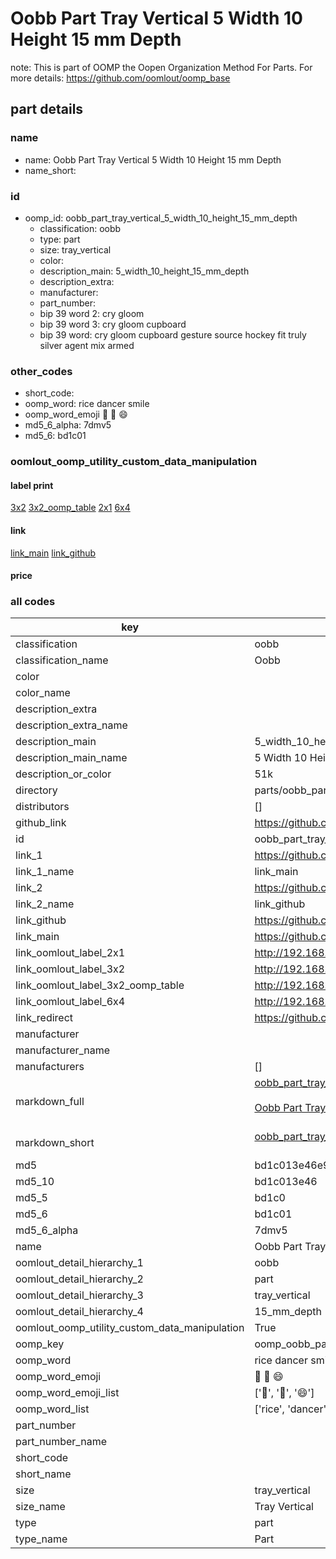 # Oobb Part Tray Vertical 5 Width 10 Height 15 mm Depth  

note: This is part of OOMP the Oopen Organization Method For Parts. For more details: https://github.com/oomlout/oomp_base

##  part details
  







### name
* name: Oobb Part Tray Vertical 5 Width 10 Height 15 mm Depth
* name_short: 
### id
* oomp_id: oobb_part_tray_vertical_5_width_10_height_15_mm_depth
  * classification: oobb
  * type: part
  * size: tray_vertical
  * color: 
  * description_main: 5_width_10_height_15_mm_depth
  * description_extra: 
  * manufacturer: 
  * part_number: 
  * bip 39 word 2: cry gloom
  * bip 39 word 3: cry gloom cupboard
  * bip 39 word: cry gloom cupboard gesture source hockey fit truly silver agent mix armed

### other_codes
* short_code: 
* oomp_word: rice dancer smile
* oomp_word_emoji :rice: :dancer: :smile:
* md5_6_alpha: 7dmv5
* md5_6: bd1c01






### oomlout_oomp_utility_custom_data_manipulation
#### label print
[3x2](http://192.168.1.245:1112/?label=oomp%207dmv5)
[3x2_oomp_table](http://192.168.1.108:1112/?label=oomp%207dmv5)
[2x1](http://192.168.1.242:1112/?label=oomp%207dmv5)
[6x4](http://192.168.1.55:1112/?label=oomp%207dmv5)    

#### link

[link_main](https://github.com/oomlout/oomlout_oomp_version_1_messy/tree/main/parts/oobb_part_tray_vertical_5_width_10_height_15_mm_depth) [link_github](https://github.com/oomlout/oomlout_oomp_version_1_messy/tree/main/parts/oobb_part_tray_vertical_5_width_10_height_15_mm_depth)                             

#### price







### all codes 
| key | value |  
| --- | --- |  
| classification | oobb |  
| classification_name | Oobb |  
| color |  |  
| color_name |  |  
| description_extra |  |  
| description_extra_name |  |  
| description_main | 5_width_10_height_15_mm_depth |  
| description_main_name | 5 Width 10 Height 15 mm Depth |  
| description_or_color | 51k |  
| directory | parts/oobb_part_tray_vertical_5_width_10_height_15_mm_depth |  
| distributors | [] |  
| github_link | https://github.com/oomlout/oomlout_oomp_part_src/tree/main/parts/oobb_part_tray_vertical_5_width_10_height_15_mm_depth |  
| id | oobb_part_tray_vertical_5_width_10_height_15_mm_depth |  
| link_1 | https://github.com/oomlout/oomlout_oomp_version_1_messy/tree/main/parts/oobb_part_tray_vertical_5_width_10_height_15_mm_depth |  
| link_1_name | link_main |  
| link_2 | https://github.com/oomlout/oomlout_oomp_version_1_messy/tree/main/parts/oobb_part_tray_vertical_5_width_10_height_15_mm_depth |  
| link_2_name | link_github |  
| link_github | https://github.com/oomlout/oomlout_oomp_version_1_messy/tree/main/parts/oobb_part_tray_vertical_5_width_10_height_15_mm_depth |  
| link_main | https://github.com/oomlout/oomlout_oomp_version_1_messy/tree/main/parts/oobb_part_tray_vertical_5_width_10_height_15_mm_depth |  
| link_oomlout_label_2x1 | http://192.168.1.242:1112/?label=oomp%207dmv5 |  
| link_oomlout_label_3x2 | http://192.168.1.245:1112/?label=oomp%207dmv5 |  
| link_oomlout_label_3x2_oomp_table | http://192.168.1.108:1112/?label=oomp%207dmv5 |  
| link_oomlout_label_6x4 | http://192.168.1.55:1112/?label=oomp%207dmv5 |  
| link_redirect | https://github.com/oomlout/oomlout_oomp_version_1_messy/tree/main/parts/oobb_part_tray_vertical_5_width_10_height_15_mm_depth |  
| manufacturer |  |  
| manufacturer_name |  |  
| manufacturers | [] |  
| markdown_full | [oobb_part_tray_vertical_5_width_10_height_15_mm_depth](none)<br>[](none)<br>[Oobb Part Tray Vertical 5 Width 10 Height 15 Mm Depth](none)<br><br> |  
| markdown_short | [oobb_part_tray_vertical_5_width_10_height_15_mm_depth](none)<br><br> |  
| md5 | bd1c013e46e96af9b1e806166b98d9a9 |  
| md5_10 | bd1c013e46 |  
| md5_5 | bd1c0 |  
| md5_6 | bd1c01 |  
| md5_6_alpha | 7dmv5 |  
| name | Oobb Part Tray Vertical 5 Width 10 Height 15 mm Depth |  
| oomlout_detail_hierarchy_1 | oobb |  
| oomlout_detail_hierarchy_2 | part |  
| oomlout_detail_hierarchy_3 | tray_vertical |  
| oomlout_detail_hierarchy_4 | 15_mm_depth |  
| oomlout_oomp_utility_custom_data_manipulation | True |  
| oomp_key | oomp_oobb_part_tray_vertical_5_width_10_height_15_mm_depth |  
| oomp_word | rice dancer smile |  
| oomp_word_emoji | :rice: :dancer: :smile: |  
| oomp_word_emoji_list | [':rice:', ':dancer:', ':smile:'] |  
| oomp_word_list | ['rice', 'dancer', 'smile'] |  
| part_number |  |  
| part_number_name |  |  
| short_code |  |  
| short_name |  |  
| size | tray_vertical |  
| size_name | Tray Vertical |  
| type | part |  
| type_name | Part |  
